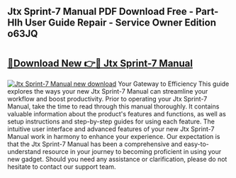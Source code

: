 ## Jtx Sprint-7 Manual PDF Download Free - Part-Hlh User Guide Repair - Service Owner Edition o63JQ

# <h2><a href="http://cf25039.oget.top/?id=Jtx+Sprint-7+Manual">🔗Download New 👉🔴 Jtx Sprint-7 Manual</a></h2>

[![Jtx Sprint-7 Manual new download](https://i.imgur.com/5g1atiW.png)](http://cf25039.oget.top/?id=Jtx+Sprint-7+Manual)
Your Gateway to Efficiency This guide explores the ways your new Jtx Sprint-7 Manual can streamline your workflow and boost productivity. Prior to operating your Jtx Sprint-7 Manual, take the time to read through this manual thoroughly. It contains valuable information about the product's features and functions, as well as setup instructions and step-by-step guides for using each feature. The intuitive user interface and advanced features of your new Jtx Sprint-7 Manual work in harmony to enhance your experience. Our expectation is that the Jtx Sprint-7 Manual has been a comprehensive and easy-to-understand resource in your journey to becoming proficient in using your new gadget. Should you need any assistance or clarification, please do not hesitate to contact our support team.
